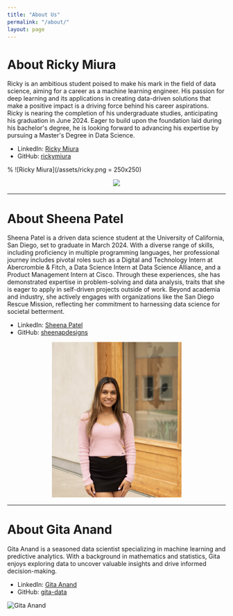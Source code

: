 ```yaml
---
title: "About Us"
permalink: "/about/"
layout: page
---
```


# About Ricky Miura

Ricky is an ambitious student poised to make his mark in the field of data science, aiming for a career as a machine learning engineer. His passion for deep learning and its applications in creating data-driven solutions that make a positive impact is a driving force behind his career aspirations. Ricky is nearing the completion of his undergraduate studies, anticipating his graduation in June 2024. Eager to build upon the foundation laid during his bachelor's degree, he is looking forward to advancing his expertise by pursuing a Master's Degree in Data Science. 

- LinkedIn: [Ricky Miura](https://www.linkedin.com/in/rickymiura/)
- GitHub: [rickymiura](https://github.com/RickyMiura)
  
% ![Ricky Miura](/assets/ricky.png = 250x250)

<center><img src='/assets/ricky.png' width='250'></center>


---

# About Sheena Patel

Sheena Patel is a driven data science student at the University of California, San Diego, set to graduate in March 2024. With a diverse range of skills, including proficiency in multiple programming languages, her professional journey includes pivotal roles such as a Digital and Technology Intern at Abercrombie & Fitch, a Data Science Intern at Data Science Alliance, and a Product Management Intern at Cisco. Through these experiences, she has demonstrated expertise in problem-solving and data analysis, traits that she is eager to apply in self-driven projects outside of work. Beyond academia and industry, she actively engages with organizations like the San Diego Rescue Mission, reflecting her commitment to harnessing data science for societal betterment.

- LinkedIn: [Sheena Patel](https://www.linkedin.com/in/sheena-patel-022/)
- GitHub: [sheenapdesigns](https://github.com/sheenapatel262)

<p align="center">
    <img src="/assets/sheena.png" alt="Sheena Patel" width="300" style="margin:auto;">
</p>

---

# About Gita Anand

Gita Anand is a seasoned data scientist specializing in machine learning and predictive analytics. With a background in mathematics and statistics, Gita enjoys exploring data to uncover valuable insights and drive informed decision-making.

- LinkedIn: [Gita Anand](https://www.linkedin.com/in/gitaanand)
- GitHub: [gita-data](https://github.com/gita-data)

![Gita Anand](gita_anand.jpg)


